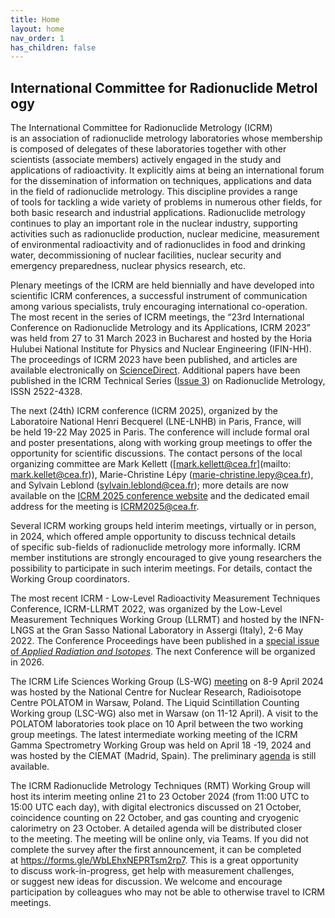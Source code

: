 ```yaml
---
title: Home
layout: home
nav_order: 1
has_children: false
---
```


## International Committee for Radionuclide Metrology

The International Committee for Radionuclide Metrology (ICRM) is an association
of radionuclide metrology laboratories whose membership is composed of delegates
of these laboratories together with other scientists (associate members)
actively engaged in the study and applications of radioactivity. It explicitly
aims at being an international forum for the dissemination of information on
techniques, applications and data in the field of radionuclide metrology. This
discipline provides a range of tools for tackling a wide variety of problems in
numerous other fields, for both basic research and industrial applications.
Radionuclide metrology continues to play an important role in the nuclear
industry, supporting activities such as radionuclide production, nuclear
medicine, measurement of environmental radioactivity and of radionuclides in
food and drinking water, decommissioning of nuclear facilities, nuclear security
and emergency preparedness, nuclear physics research, etc.

Plenary meetings of the ICRM are held biennially and have developed into
scientific ICRM conferences, a successful instrument of communication among
various specialists, truly encouraging international co-operation. The most
recent in the series of ICRM meetings, the “23rd International Conference on
Radionuclide Metrology and its Applications, ICRM 2023” was held from 27 to 31
March 2023 in Bucharest and hosted by the Horia Hulubei National Institute for
Physics and Nuclear Engineering (IFIN-HH). The proceedings of ICRM 2023 have
been published, and articles are available electronically on
[ScienceDirect](https://doi.org/10.1016/j.apradiso.2024.111385). Additional
papers have been published in the ICRM Technical Series ([Issue
3](https://physics.nist.gov/ICRM/ICRM_technicalseries_3.pdf)) on Radionuclide
Metrology, ISSN 2522-4328.

The next (24th) ICRM conference (ICRM 2025), organized by the Laboratoire
National Henri Becquerel (LNE-LNHB) in Paris, France, will be held 19-22 May
2025 in Paris. The conference will include formal oral and poster presentations,
along with working group meetings to offer the opportunity for scientific
discussions. The contact persons of the local organizing committee are Mark
Kellett ([mark.kellett@cea.fr](mailto: mark.kellet@cea.fr)), Marie-Christine
Lépy ([marie-christine.lepy@cea.fr](mailto:marie-christine.lepy@cea.fr)), and
Sylvain Leblond ([sylvain.leblond@cea.fr](mailto:sylvain.leblond@cea.fr)); more
details are now available on the [ICRM 2025 conference
website](https://icrm2025.org/) and the dedicated email address for the meeting
is [ICRM2025@cea.fr](mailto:ICRM2025@cea.fr).

Several ICRM working groups held interim meetings, virtually or in person,
in 2024, which offered ample opportunity to discuss technical details
of specific sub-fields of radionuclide metrology more informally. ICRM member
institutions are strongly encouraged to give young researchers the possibility
to participate in such interim meetings. For details, contact the Working Group
coordinators.

The most recent ICRM - Low-Level Radioactivity Measurement Techniques
Conference, ICRM-LLRMT 2022, was organized by the Low-Level Measurement
Techniques Working Group (LLRMT) and hosted by the INFN-LNGS at the Gran Sasso
National Laboratory in Assergi (Italy), 2-6 May 2022. The Conference Proceedings
have been published in a [special issue of *Applied Radiation and Isotopes*](https://www.sciencedirect.com/journal/applied-radiation-and-isotopes/vol/194/suppl/C#article-36).
The next Conference will be organized in 2026.

The ICRM Life Sciences Working Group (LS-WG)
[meeting](./working-groups/life-sciences/lswg-polatom-web-announcement.pdf)
on 8-9 April 2024 was hosted by the National Centre for Nuclear Research,
Radioisotope Centre POLATOM in Warsaw, Poland. The Liquid Scintillation Counting
Working group (LSC-WG) also met in Warsaw (on 11-12 April). A visit to the
POLATOM laboratories took place on 10 April between the two working group
meetings. The latest intermediate working meeting of the ICRM Gamma Spectrometry
Working Group was held on April 18 -19, 2024 and was hosted by the CIEMAT
(Madrid, Spain). The preliminary
[agenda](./working-groups/gamma-ray-spectrometry/gswg-meeting-april-18-19-2024.pdf)
is still available.

The ICRM Radionuclide Metrology Techniques (RMT) Working Group will host its
interim meeting online 21 to 23 October 2024 (from 11:00 UTC to 15:00 UTC each
day), with digital electronics discussed on 21 October, coincidence counting
on 22 October, and gas counting and cryogenic calorimetry on 23 October.
A detailed agenda will be distributed closer to the meeting. The meeting will
be online only, via Teams. If you did not complete the survey after the first
announcement, it can be completed at <https://forms.gle/WbLEhxNEPRTsm2rp7>. This
is a great opportunity to discuss work-in-progress, get help with measurement
challenges, or suggest new ideas for discussion. We welcome and encourage
participation by colleagues who may not be able to otherwise travel to ICRM
meetings.
